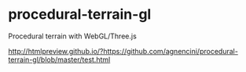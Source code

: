# procedural-terrain-gl
Procedural terrain with WebGL/Three.js

http://htmlpreview.github.io/?https://github.com/agnencini/procedural-terrain-gl/blob/master/test.html
